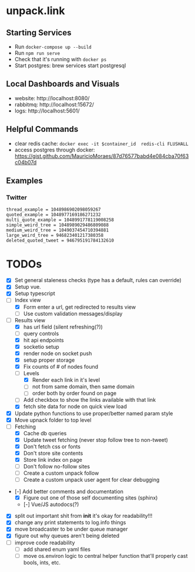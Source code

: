 # unpack.link

## Starting Services
- Run `docker-compose up --build`
- Run `npm run serve`
- Check that it's running with `docker ps`
- Start postgres: brew services start postgresql

## Local Dashboards and Visuals
- website: http://localhost:8080/
- rabbitmq: http://localhost:15672/
- logs: http://localhost:5601/

## Helpful Commands
- clear redis cache: `docker exec -it $container_id  redis-cli FLUSHALL`
- access postgres through docker: https://gist.github.com/MauricioMoraes/87d76577babd4e084cba70f63c04b07d

## Examples
### Twitter
```
thread_example = 1048986902098059267
quoted_example = 1048977169186271232
multi_quote_example = 1048991778119008258
simple_weird_tree = 1048989029486809088
medium_weird_tree = 1049037454710394881
large_weird_tree = 946823401217380358
deleted_quoted_tweet = 946795191784132610
```

# TODOs
- [x] Set general staleness checks (type has a default, rules can override)
- [x] Setup vue.
- [x] Setup typescript
- [ ] Index view
    - [x] Form enter a url, get redirected to results view
    - [ ] Use custom validation messages/display
- [ ] Results view
    - [x] has url field (silent refreshing(?))
    - [ ] query controls
    - [x] hit api endpoints
    - [x] socketio setup
    - [x] render node on socket push
    - [x] setup proper storage
    - [x] Fix counts of # of nodes found
    - [ ] Levels
        - [x] Render each link in it's level
        - [ ] not from same domain, then same domain
        - [ ] order both by order found on page
    - [ ] Add checkbox to show the links available with that link
    - [x] fetch site data for node on quick view load
- [x] Update python functions to use proper/better named param style
- [x] Move upnack folder to top level
- [ ] Fetching
    - [x] Cache db queries
    - [x] Update tweet fetching (never stop follow tree to non-tweet)
    - [x] Don't fetch css or fonts
    - [x] Don't store site contents
    - [x] Store link index on page
    - [ ] Don't follow no-follow sites
    - [ ] Create a custom unpack follow
    - [ ] Create a custom unpack user agent for clear debugging
- [-] Add better comments and documentation
    - [x] Figure out one of those self documenting sites (sphinx)
    - [-] Vue/JS autodocs(?)
- [x] split out important shit from __init__ it's okay for readability!!!
- [x] change any print statements to log.info things
- [x] move broadcaster to be under queue manager
- [x] figure out why queues aren't being deleted
- [ ] improve code readability
    - [ ] add shared enum yaml files
    - [ ] move os.environ logic to central helper function that'll properly cast bools, ints, etc.

